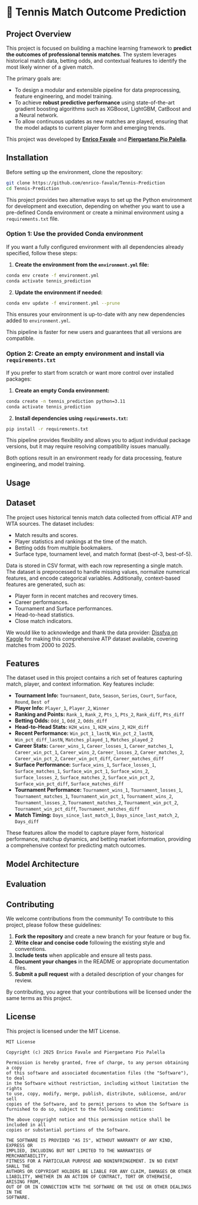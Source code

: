 # 🎾 Tennis Match Outcome Prediction

## Project Overview

This project is focused on building a machine learning framework to **predict the outcomes of professional tennis matches**. The system leverages historical match data, betting odds, and contextual features to identify the most likely winner of a given match.

The primary goals are:

* To design a modular and extensible pipeline for data preprocessing, feature engineering, and model training.
* To achieve **robust predictive performance** using state-of-the-art gradient boosting algorithms such as XGBoost, LightGBM, CatBoost and a Neural network.
* To allow continuous updates as new matches are played, ensuring that the model adapts to current player form and emerging trends.

This project was developed by [**Enrico Favale**](https://github.com/enrico-favale) and [**Piergaetano Pio Palella**](https://github.com/PalellaPiergaetano).

## Installation

Before setting up the environment, clone the repository:

```bash
git clone https://github.com/enrico-favale/Tennis-Prediction
cd Tennis-Prediction
```

This project provides two alternative ways to set up the Python environment for development and execution, depending on whether you want to use a pre-defined Conda environment or create a minimal environment using a `requirements.txt` file.

### Option 1: Use the provided Conda environment

If you want a fully configured environment with all dependencies already specified, follow these steps:

1. **Create the environment from the `environment.yml` file:**

```bash
conda env create -f environment.yml
conda activate tennis_prediction
```

2. **Update the environment if needed:**

```bash
conda env update -f environment.yml --prune
```

This ensures your environment is up-to-date with any new dependencies added to `environment.yml`.

This pipeline is faster for new users and guarantees that all versions are compatible.

### Option 2: Create an empty environment and install via `requirements.txt`

If you prefer to start from scratch or want more control over installed packages:

1. **Create an empty Conda environment:**

```bash
conda create -n tennis_prediction python=3.11
conda activate tennis_prediction
```

2. **Install dependencies using `requirements.txt`:**

```bash
pip install -r requirements.txt
```

This pipeline provides flexibility and allows you to adjust individual package versions, but it may require resolving compatibility issues manually.

Both options result in an environment ready for data processing, feature engineering, and model training.

## Usage

## Dataset

The project uses historical tennis match data collected from official ATP and WTA sources. The dataset includes:

* Match results and scores.
* Player statistics and rankings at the time of the match.
* Betting odds from multiple bookmakers.
* Surface type, tournament level, and match format (best-of-3, best-of-5).

Data is stored in CSV format, with each row representing a single match. The dataset is preprocessed to handle missing values, normalize numerical features, and encode categorical variables. Additionally, context-based features are generated, such as:

* Player form in recent matches and recovery times.
* Career performances.
* Tournament and Surface performances.
* Head-to-head statistics.
* Close match indicators.

We would like to acknowledge and thank the data provider: [Dissfya on Kaggle](https://www.kaggle.com/datasets/dissfya/atp-tennis-2000-2023daily-pull) for making this comprehensive ATP dataset available, covering matches from 2000 to 2025.

## Features

The dataset used in this project contains a rich set of features capturing match, player, and context information. Key features include:

* **Tournament Info:** `Tournament`, `Date`, `Season`, `Series`, `Court`, `Surface`, `Round`, `Best of`
* **Player Info:** `Player_1`, `Player_2`, `Winner`
* **Ranking and Points:** `Rank_1`, `Rank_2`, `Pts_1`, `Pts_2`, `Rank_diff`, `Pts_diff`
* **Betting Odds:** `Odd_1`, `Odd_2`, `Odds_diff`
* **Head-to-Head Stats:** `H2H_wins_1`, `H2H_wins_2`, `H2H_diff`
* **Recent Performance:** `Win_pct_1_lastN`, `Win_pct_2_lastN`, `Win_pct_diff_lastN`, `Matches_played_1`, `Matches_played_2`
* **Career Stats:** `Career_wins_1`, `Career_losses_1`, `Career_matches_1`, `Career_win_pct_1`, `Career_wins_2`, `Career_losses_2`, `Career_matches_2`, `Career_win_pct_2`, `Career_win_pct_diff`, `Career_matches_diff`
* **Surface Performance:** `Surface_wins_1`, `Surface_losses_1`, `Surface_matches_1`, `Surface_win_pct_1`, `Surface_wins_2`, `Surface_losses_2`, `Surface_matches_2`, `Surface_win_pct_2`, `Surface_win_pct_diff`, `Surface_matches_diff`
* **Tournament Performance:** `Tournament_wins_1`, `Tournament_losses_1`, `Tournament_matches_1`, `Tournament_win_pct_1`, `Tournament_wins_2`, `Tournament_losses_2`, `Tournament_matches_2`, `Tournament_win_pct_2`, `Tournament_win_pct_diff`, `Tournament_matches_diff`
* **Match Timing:** `Days_since_last_match_1`, `Days_since_last_match_2`, `Days_diff`

These features allow the model to capture player form, historical performance, matchup dynamics, and betting market information, providing a comprehensive context for predicting match outcomes.

## Model Architecture

## Evaluation

## Contributing

We welcome contributions from the community! To contribute to this project, please follow these guidelines:

1. **Fork the repository** and create a new branch for your feature or bug fix.
2. **Write clear and concise code** following the existing style and conventions.
3. **Include tests** when applicable and ensure all tests pass.
4. **Document your changes** in the README or appropriate documentation files.
5. **Submit a pull request** with a detailed description of your changes for review.

By contributing, you agree that your contributions will be licensed under the same terms as this project.

## License

This project is licensed under the MIT License.

```
MIT License

Copyright (c) 2025 Enrico Favale and Piergaetano Pio Palella

Permission is hereby granted, free of charge, to any person obtaining a copy
of this software and associated documentation files (the "Software"), to deal
in the Software without restriction, including without limitation the rights
to use, copy, modify, merge, publish, distribute, sublicense, and/or sell
copies of the Software, and to permit persons to whom the Software is
furnished to do so, subject to the following conditions:

The above copyright notice and this permission notice shall be included in all
copies or substantial portions of the Software.

THE SOFTWARE IS PROVIDED "AS IS", WITHOUT WARRANTY OF ANY KIND, EXPRESS OR
IMPLIED, INCLUDING BUT NOT LIMITED TO THE WARRANTIES OF MERCHANTABILITY,
FITNESS FOR A PARTICULAR PURPOSE AND NONINFRINGEMENT. IN NO EVENT SHALL THE
AUTHORS OR COPYRIGHT HOLDERS BE LIABLE FOR ANY CLAIM, DAMAGES OR OTHER
LIABILITY, WHETHER IN AN ACTION OF CONTRACT, TORT OR OTHERWISE, ARISING FROM,
OUT OF OR IN CONNECTION WITH THE SOFTWARE OR THE USE OR OTHER DEALINGS IN THE
SOFTWARE.
```

